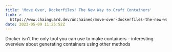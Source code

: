```yaml
---
title: 'Move Over, Dockerfiles! The New Way to Craft Containers'
link: >-
  https://www.chainguard.dev/unchained/move-over-dockerfiles-the-new-way-to-craft-containers
date: 2023-05-09 11:25:52Z
---
```


Docker isn't the only tool you can use to make containers - interesting overview about generating containers using other methods
